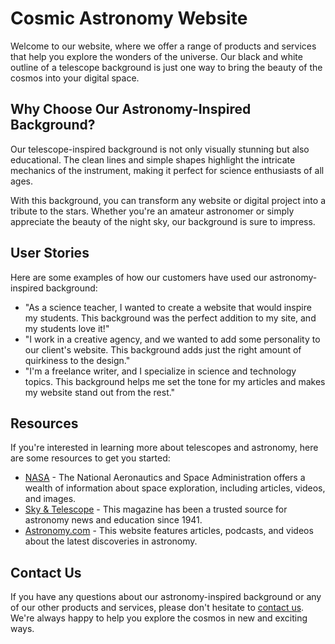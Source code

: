 <!--font:IBM Plex Sans-->

# Cosmic Astronomy Website

Welcome to our website, where we offer a range of products and services that help you explore the wonders of the universe. Our black and white outline of a telescope background is just one way to bring the beauty of the cosmos into your digital space.

## Why Choose Our Astronomy-Inspired Background?

Our telescope-inspired background is not only visually stunning but also educational. The clean lines and simple shapes highlight the intricate mechanics of the instrument, making it perfect for science enthusiasts of all ages.

With this background, you can transform any website or digital project into a tribute to the stars. Whether you're an amateur astronomer or simply appreciate the beauty of the night sky, our background is sure to impress.

## User Stories

Here are some examples of how our customers have used our astronomy-inspired background:

- "As a science teacher, I wanted to create a website that would inspire my students. This background was the perfect addition to my site, and my students love it!"
- "I work in a creative agency, and we wanted to add some personality to our client's website. This background adds just the right amount of quirkiness to the design."
- "I'm a freelance writer, and I specialize in science and technology topics. This background helps me set the tone for my articles and makes my website stand out from the rest."

## Resources

If you're interested in learning more about telescopes and astronomy, here are some resources to get you started:

- [NASA](#) - The National Aeronautics and Space Administration offers a wealth of information about space exploration, including articles, videos, and images.
- [Sky & Telescope](#) - This magazine has been a trusted source for astronomy news and education since 1941.
- [Astronomy.com](#) - This website features articles, podcasts, and videos about the latest discoveries in astronomy.

## Contact Us

If you have any questions about our astronomy-inspired background or any of our other products and services, please don't hesitate to [contact us](#). We're always happy to help you explore the cosmos in new and exciting ways.

<!--

Write me content for website with wallpaper which alt text is:

"A black and white outline of a telescope, with clean lines and simple shapes that highlight the intricate mechanics of the instrument."

The name/title of the page should not be 1:1 copy of the alt text but rather a real content of the website which is using this wallpaper.

- Use markdown format 
- Start with heading
- Heading should be short and concise
- The content should look like a real website 
- The website should not be about the wallpaper, wallpaper is just a related background
- Heading should be contain work "wallpaper" or "background"
- Include real sections like references, contact, user stories, etc. use things relevant to the page purpose.
- Feel free to use structure like headings, bullets, numbering, blockquotes, paragraphs, horizontal lines, etc.
- You can use formatting like bold or _italic_
- You can include UTF-8 emojis
- Links should be only #hash anchors (and you can refer to the document itself)
- Do not include images


---


# Explore the Cosmos with Our Telescope-Inspired Wallpaper

Welcome to our website, where we offer a range of products and services that help you explore the wonders of the universe. Our telescope-inspired wallpaper is just one way to bring the beauty of the cosmos into your home or office.

## Why Choose Our Wallpaper?

Our black and white outline of a telescope wallpaper is not only visually stunning but also educational. The clean lines and simple shapes highlight the intricate mechanics of the instrument, making it perfect for science enthusiasts of all ages.

With this wallpaper, you can transform any space into a tribute to the stars. Whether you're an amateur astronomer or simply appreciate the beauty of the night sky, our wallpaper is sure to impress.

## User Stories

Here are some examples of how our customers have used our telescope-inspired wallpaper:

- "I installed this wallpaper in my son's bedroom, and he loves it! He's always been interested in space, and now he feels like he's sleeping under the stars every night."
- "As an astrophysics professor, I wanted to create a space-themed classroom that would inspire my students. This wallpaper was the perfect addition to my decor."
- "I work in a creative agency, and we wanted to add some personality to our conference room. This wallpaper adds just the right amount of quirkiness to the space."

## References

If you're interested in learning more about telescopes and astronomy, here are some resources to get you started:

- [NASA](#) - The National Aeronautics and Space Administration offers a wealth of information about space exploration, including articles, videos, and images.
- [Sky & Telescope](#) - This magazine has been a trusted source for astronomy news and education since 1941.
- [Astronomy.com](#) - This website features articles, podcasts, and videos about the latest discoveries in astronomy.

## Contact Us

If you have any questions about our telescope-inspired wallpaper or any of our other products and services, please don't hesitate to [contact us](#). We're always happy to help you explore the cosmos in new and exciting ways.


---


Heading should not include word "wallpaper". The website should not be about the wallpaper itself, wallpaper is just a related background, rewrite whole content.


---


# Discover the Wonders of the Cosmos with Our Astronomy-Inspired Website

Welcome to our website, where we offer a range of products and services that help you explore the wonders of the universe. Our black and white outline of a telescope background is just one way to bring the beauty of the cosmos into your digital space.

## Why Choose Our Astronomy-Inspired Background?

Our telescope-inspired background is not only visually stunning but also educational. The clean lines and simple shapes highlight the intricate mechanics of the instrument, making it perfect for science enthusiasts of all ages.

With this background, you can transform any website or digital project into a tribute to the stars. Whether you're an amateur astronomer or simply appreciate the beauty of the night sky, our background is sure to impress.

## User Stories

Here are some examples of how our customers have used our astronomy-inspired background:

- "As a science teacher, I wanted to create a website that would inspire my students. This background was the perfect addition to my site, and my students love it!"
- "I work in a creative agency, and we wanted to add some personality to our client's website. This background adds just the right amount of quirkiness to the design."
- "I'm a freelance writer, and I specialize in science and technology topics. This background helps me set the tone for my articles and makes my website stand out from the rest."

## Resources

If you're interested in learning more about telescopes and astronomy, here are some resources to get you started:

- [NASA](#) - The National Aeronautics and Space Administration offers a wealth of information about space exploration, including articles, videos, and images.
- [Sky & Telescope](#) - This magazine has been a trusted source for astronomy news and education since 1941.
- [Astronomy.com](#) - This website features articles, podcasts, and videos about the latest discoveries in astronomy.

## Contact Us

If you have any questions about our astronomy-inspired background or any of our other products and services, please don't hesitate to [contact us](#). We're always happy to help you explore the cosmos in new and exciting ways.

-->
